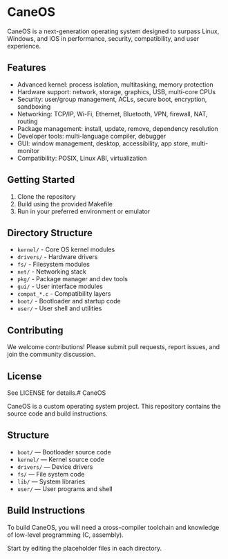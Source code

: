 # CaneOS

CaneOS is a next-generation operating system designed to surpass Linux, Windows, and iOS in performance, security, compatibility, and user experience.

## Features

- Advanced kernel: process isolation, multitasking, memory protection
- Hardware support: network, storage, graphics, USB, multi-core CPUs
- Security: user/group management, ACLs, secure boot, encryption, sandboxing
- Networking: TCP/IP, Wi-Fi, Ethernet, Bluetooth, VPN, firewall, NAT, routing
- Package management: install, update, remove, dependency resolution
- Developer tools: multi-language compiler, debugger
- GUI: window management, desktop, accessibility, app store, multi-monitor
- Compatibility: POSIX, Linux ABI, virtualization

## Getting Started

1. Clone the repository
2. Build using the provided Makefile
3. Run in your preferred environment or emulator

## Directory Structure

- `kernel/` - Core OS kernel modules
- `drivers/` - Hardware drivers
- `fs/` - Filesystem modules
- `net/` - Networking stack
- `pkg/` - Package manager and dev tools
- `gui/` - User interface modules
- `compat_*.c` - Compatibility layers
- `boot/` - Bootloader and startup code
- `user/` - User shell and utilities

## Contributing

We welcome contributions! Please submit pull requests, report issues, and join the community discussion.

## License

See LICENSE for details.# CaneOS

CaneOS is a custom operating system project. This repository contains the source code and build instructions.

## Structure

- `boot/` — Bootloader source code
- `kernel/` — Kernel source code
- `drivers/` — Device drivers
- `fs/` — File system code
- `lib/` — System libraries
- `user/` — User programs and shell

## Build Instructions

To build CaneOS, you will need a cross-compiler toolchain and knowledge of low-level programming (C, assembly).

Start by editing the placeholder files in each directory.
